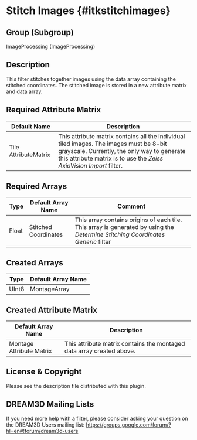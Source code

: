 Stitch Images {#itkstitchimages}
=====

## Group (Subgroup) ##
ImageProcessing (ImageProcessing)


## Description ##
This filter stitches together images using the data array containing the stitched coordinates. The stitched image is stored in a new attribute matrix and data array. 

## Required Attribute Matrix ##

| Default Name | Description | 
|------|--------------------|
| Tile AttributeMatrix  | This attribute matrix contains all the individual tiled images. The images must be 8-bit grayscale. Currently, the only way to generate this attribute matrix is to use the *Zeiss AxioVision Import* filter.     |

## Required Arrays ##

| Type | Default Array Name | Comment | 
|------|--------------------|------|
| Float  | Stitched Coordinates     | This array contains origins of each tile. This array is generated by using the *Determine Stitching Coordinates Generic* filter |

## Created Arrays ##
| Type | Default Array Name | 
|------|--------------------|
| UInt8  | MontageArray     |

## Created Attribute Matrix ##
| Default Array Name | Description |
|--------------------|------|
| Montage Attribute Matrix  | This attribute matrix contains the montaged data array created above. | 




## License & Copyright ##

Please see the description file distributed with this plugin.

## DREAM3D Mailing Lists ##

If you need more help with a filter, please consider asking your question on the DREAM3D Users mailing list:
https://groups.google.com/forum/?hl=en#!forum/dream3d-users




